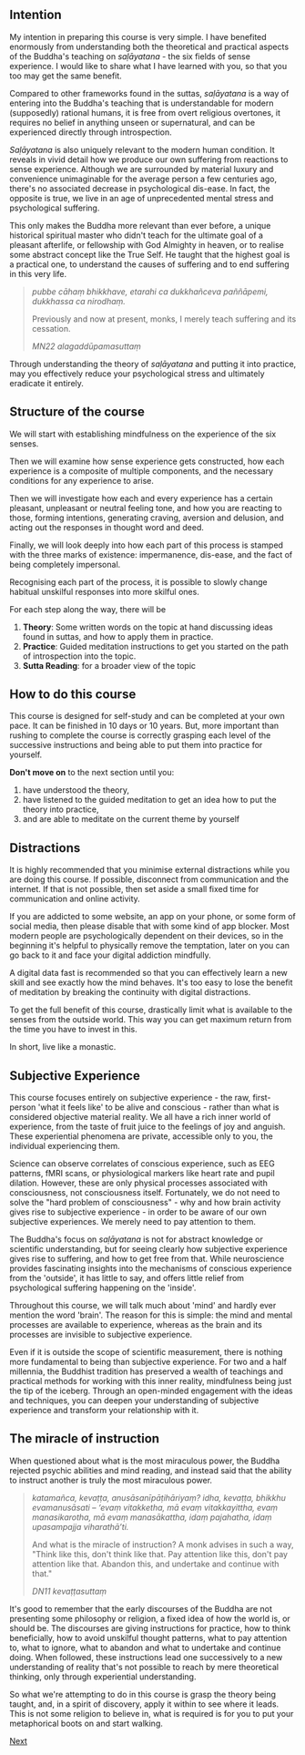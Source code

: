 ## Intention
My intention in preparing this course is very simple. I have benefited enormously from understanding both the theoretical and practical aspects of the Buddha's teaching on *saḷāyatana* - the six fields of sense experience. I would like to share what I have learned with you, so that you too may get the same benefit.

Compared to other frameworks found in the suttas, *saḷāyatana* is a way of entering into the Buddha's teaching that is understandable for modern (supposedly) rational humans, it is free from overt religious overtones, it requires no belief in anything unseen or supernatural, and can be experienced directly through introspection. 

*Saḷāyatana* is also uniquely relevant to the modern human condition. It reveals in vivid detail how we produce our own suffering from reactions to sense experience. Although we are surrounded by material luxury and convenience unimaginable for the average person a few centuries ago, there's no associated decrease in psychological dis-ease. In fact, the opposite is true, we live in an age of unprecedented mental stress and psychological suffering. 

This only makes the Buddha more relevant than ever before, a unique historical spiritual master who didn't teach for the ultimate goal of a pleasant afterlife, or fellowship with God Almighty in heaven, or to realise some abstract concept like the True Self. He taught that the highest goal is a practical one, to understand the causes of suffering and to end suffering in this very life.

> *pubbe cāhaṃ bhikkhave, etarahi ca dukkhañceva paññāpemi, dukkhassa ca nirodhaṃ.*  
> 
> Previously and now at present, monks, I merely teach suffering and its cessation.
> 
> *MN22 alagaddūpamasuttaṃ*

Through understanding the theory of *saḷāyatana* and putting it into practice, may you effectively reduce your psychological stress and ultimately eradicate it entirely. 

## Structure of the course
We will start with establishing mindfulness on the experience of the six senses.

Then we will examine how sense experience gets constructed, how each experience is a composite of multiple components, and the necessary conditions for any experience to arise.

Then we will investigate how each and every experience has a certain pleasant, unpleasant or neutral feeling tone, and how you are reacting to those, forming intentions, generating craving, aversion and delusion, and acting out the responses in thought word and deed.

Finally, we will look deeply into how each part of this process is stamped with the three marks of existence: impermanence, dis-ease, and the fact of being completely impersonal.

Recognising each part of the process, it is possible to slowly change habitual unskilful responses into more skilful ones.

For each step along the way, there will be

1. **Theory**: Some written words on the topic at hand discussing ideas found in suttas, and how to apply them in practice.
2. **Practice**: Guided meditation instructions to get you started on the path of introspection into the topic.
3. **Sutta Reading**: for a broader view of the topic 

## How to do this course
This course is designed for self-study and can be completed at your own pace. It can be finished in 10 days or 10 years. But, more important than rushing to complete the course is correctly grasping each level of the successive instructions and being able to put them into practice for yourself. 

**Don't move on** to the next section until you:

1. have understood the theory,
2. have listened to the guided meditation to get an idea how to put the theory into practice,
3. and are able to meditate on the current theme by yourself

## Distractions
It is highly recommended that you minimise external distractions while you are doing this course. If possible, disconnect from communication and the internet. If that is not possible, then set aside a small fixed time for communication and online activity. 

If you are addicted to some website, an app on your phone, or some form of social media, then please disable that with some kind of app blocker. Most modern people are psychologically dependent on their devices, so in the beginning it's helpful to physically remove the temptation, later on you can go back to it and face your digital addiction mindfully. 

A digital data fast is recommended so that you can effectively learn a new skill and see exactly how the mind behaves. It's too easy to lose the benefit of meditation by breaking the continuity with digital distractions. 

To get the full benefit of this course, drastically limit what is available to the senses from the outside world. This way you can get maximum return from the time you have to invest in this. 

In short, live like a monastic. 

## Subjective Experience
This course focuses entirely on subjective experience - the raw, first-person 'what it feels like' to be alive and conscious - rather than what is considered objective material reality. We all have a rich inner world of experience, from the taste of fruit juice to the feelings of joy and anguish. These experiential phenomena are private, accessible only to you, the individual experiencing them.

Science can observe correlates of conscious experience, such as EEG patterns, fMRI scans, or physiological markers like heart rate and pupil dilation. However, these are only physical processes associated with consciousness, not consciousness itself. Fortunately, we do not need to solve the "hard problem of consciousness" - why and how brain activity gives rise to subjective experience - in order to be aware of our own subjective experiences. We merely need to pay attention to them. 

The Buddha's focus on *saḷāyatana* is not for abstract knowledge or scientific understanding, but for seeing clearly how subjective experience gives rise to suffering, and how to get free from that. While neuroscience provides fascinating insights into the mechanisms of conscious experience from the 'outside', it has little to say, and offers little relief from psychological suffering happening on the 'inside'.

Throughout this course, we will talk much about 'mind' and hardly ever mention the word 'brain'. The reason for this is simple: the mind and mental processes are available to experience, whereas as the brain and its processes are invisible to subjective experience.

Even if it is outside the scope of scientific measurement, there is nothing more fundamental to being than subjective experience. For two and a half millennia, the Buddhist tradition has preserved a wealth of teachings and practical methods for working with this inner reality, mindfulness being just the tip of the iceberg. Through an open-minded engagement with the ideas and techniques, you can deepen your understanding of subjective experience and transform your relationship with it.

## The miracle of instruction
When questioned about what is the most miraculous power, the Buddha rejected psychic abilities and mind reading, and instead said that the ability to instruct another is truly the most miraculous power.

> *katamañca, kevaṭṭa, anusāsanīpāṭihāriyaṃ? idha, kevaṭṭa, bhikkhu evamanusāsati – ‘evaṃ vitakketha, mā evaṃ vitakkayittha, evaṃ manasikarotha, mā evaṃ manasākattha, idaṃ pajahatha, idaṃ upasampajja viharathā’ti.*
> 
> And what is the miracle of instruction? A monk advises in such a way, "Think like this, don't think like that. Pay attention like this, don't pay attention like that. Abandon this, and undertake and continue with that."
> 
> *DN11 kevaṭṭasuttaṃ*

It's good to remember that the early discourses of the Buddha are not presenting some philosophy or religion, a fixed idea of how the world is, or should be. The discourses are giving instructions for practice, how to think beneficially, how to avoid unskilful thought patterns, what to pay attention to, what to ignore, what to abandon and what to undertake and continue doing. When followed, these instructions lead one successively to a new understanding of reality that's not possible to reach by mere theoretical thinking, only through experiential understanding. 

So what we're attempting to do in this course is grasp the theory being taught, and, in a spirit of discovery, apply it within to see where it leads. This is not some religion to believe in, what is required is for you to put your metaphorical boots on and start walking. 

<a href="1.02 A note on meditation.html">Next</a>












